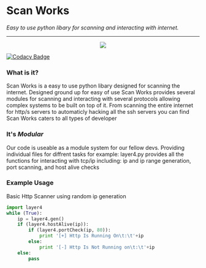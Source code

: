 # Scan Works
*Easy to use python libary for scanning and interacting with internet.*

---  
<p align="center">  
  <img src="http://i.imgur.com/BsbjJzf.png">  
</p>  

[![Codacy Badge](https://api.codacy.com/project/badge/Grade/f4cfe616d6a243bcb876be204f98e43d)](https://www.codacy.com/app/Tlgyt/Scan-Works?utm_source=github.com&utm_medium=referral&utm_content=Tlgyt/Scan-Works&utm_campaign=badger)

### What is it?
Scan Works is a easy to use python libary designed for scanning the internet. Designed ground up for easy of use Scan Works provides several modules for scanning and interacting with several protocols allowing complex systems to be built on top of it.
From scanning the entire internet for http/s servers to automaticly hacking all the ssh servers you can find Scan Works caters to all types of developer 

### It's *Modular*
Our code is useable as a module system for our fellow devs. Providing individual files for diffrent tasks for example: layer4.py provides all the functions for interacting with tcp/ip including: ip and ip range generation, port scanning, and host alive checks

### Example Usage
Basic Http Scanner using random ip generation
```python
import layer4
while (True):
    ip = layer4.gen()
    if (layer4.hostAlive(ip)):
        if (layer4.portCheck(ip, 80)):
            print '[+] Http Is Running On\t:\t'+ip
        else:
            print '[-] Http Is Not Running on\t:\t'+ip
    else:
        pass
```

